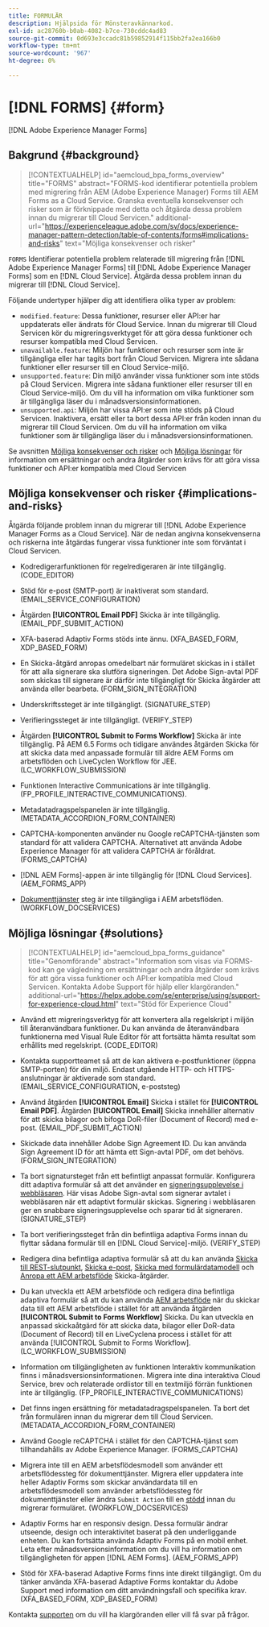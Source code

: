 ```yaml
---
title: FORMULÄR
description: Hjälpsida för Mönsteravkännarkod.
exl-id: ac28760b-b0ab-4082-b7ce-730cddc4ad83
source-git-commit: 0d693e3ccadc81b59852914f115bb2fa2ea166b0
workflow-type: tm+mt
source-wordcount: '967'
ht-degree: 0%

---
```


# [!DNL FORMS] {#form}

[!DNL Adobe Experience Manager Forms]

## Bakgrund {#background}

>[!CONTEXTUALHELP]
>id="aemcloud_bpa_forms_overview"
>title="FORMS"
>abstract="FORMS-kod identifierar potentiella problem med migrering från AEM (Adobe Experience Manager) Forms till AEM Forms as a Cloud Service. Granska eventuella konsekvenser och risker som är förknippade med detta och åtgärda dessa problem innan du migrerar till Cloud Servicen."
>additional-url="https://experienceleague.adobe.com/sv/docs/experience-manager-pattern-detection/table-of-contents/forms#implications-and-risks" text="Möjliga konsekvenser och risker"

`FORMS` Identifierar potentiella problem relaterade till migrering från [!DNL Adobe Experience Manager Forms] till [!DNL Adobe Experience Manager Forms] som en [!DNL Cloud Service]. Åtgärda dessa problem innan du migrerar till [!DNL Cloud Service].

Följande undertyper hjälper dig att identifiera olika typer av problem:

* `modified.feature`: Dessa funktioner, resurser eller API:er har uppdaterats eller ändrats för Cloud Service. Innan du migrerar till Cloud Servicen kör du migreringsverktyget för att göra dessa funktioner och resurser kompatibla med Cloud Servicen.
* `unavailable.feature`: Miljön har funktioner och resurser som inte är tillgängliga eller har tagits bort från Cloud Servicen. Migrera inte sådana funktioner eller resurser till en Cloud Service-miljö.
* `unsupported.feature`: Din miljö använder vissa funktioner som inte stöds på Cloud Servicen. Migrera inte sådana funktioner eller resurser till en Cloud Service-miljö. Om du vill ha information om vilka funktioner som är tillgängliga läser du i månadsversionsinformationen.
* `unsupported.api`: Miljön har vissa API:er som inte stöds på Cloud Servicen. Inaktivera, ersätt eller ta bort dessa API:er från koden innan du migrerar till Cloud Servicen. Om du vill ha information om vilka funktioner som är tillgängliga läser du i månadsversionsinformationen.

Se avsnitten [Möjliga konsekvenser och risker](#implications-and-risks) och [Möjliga lösningar](#solutions) för information om ersättningar och andra åtgärder som krävs för att göra vissa funktioner och API:er kompatibla med Cloud Servicen

## Möjliga konsekvenser och risker {#implications-and-risks}

Åtgärda följande problem innan du migrerar till [!DNL Adobe Experience Manager Forms as a Cloud Service]. När de nedan angivna konsekvenserna och riskerna inte åtgärdas fungerar vissa funktioner inte som förväntat i Cloud Servicen.

* Kodredigerarfunktionen för regelredigeraren är inte tillgänglig. (CODE_EDITOR)

* Stöd för e-post (SMTP-port) är inaktiverat som standard. (EMAIL_SERVICE_CONFIGURATION)

* Åtgärden **[!UICONTROL Email PDF]** Skicka är inte tillgänglig.(EMAIL_PDF_SUBMIT_ACTION)

* XFA-baserad Adaptiv Forms stöds inte ännu. (XFA_BASED_FORM, XDP_BASED_FORM)

* En Skicka-åtgärd anropas omedelbart när formuläret skickas in i stället för att alla signerare ska slutföra signeringen. Det Adobe Sign-avtal PDF som skickas till signerare är därför inte tillgängligt för Skicka åtgärder att använda eller bearbeta. (FORM_SIGN_INTEGRATION)

* Underskriftssteget är inte tillgängligt. (SIGNATURE_STEP)

* Verifieringssteget är inte tillgängligt. (VERIFY_STEP)

* Åtgärden **[!UICONTROL Submit to Forms Workflow]** Skicka är inte tillgänglig. På AEM 6.5 Forms och tidigare användes åtgärden Skicka för att skicka data med anpassade formulär till äldre AEM Forms om arbetsflöden och LiveCyclen Workflow för JEE. (LC_WORKFLOW_SUBMISSION)

* Funktionen Interactive Communications är inte tillgänglig. (FP_PROFILE_INTERACTIVE_COMMUNICATIONS).

* Metadatadragspelspanelen är inte tillgänglig. (METADATA_ACCORDION_FORM_CONTAINER)

* CAPTCHA-komponenten använder nu Google reCAPTCHA-tjänsten som standard för att validera CAPTCHA. Alternativet att använda Adobe Experience Manager för att validera CAPTCHA är föråldrat. (FORMS_CAPTCHA)

* [!DNL AEM Forms]-appen är inte tillgänglig för [!DNL Cloud Services]. (AEM_FORMS_APP)

* [Dokumenttjänster](https://experienceleague.adobe.com/sv/docs/experience-manager-65/content/forms/install-aem-forms/osgi-installation/install-configure-document-services#deployment-topology) steg är inte tillgängliga i AEM arbetsflöden. (WORKFLOW_DOCSERVICES)

## Möjliga lösningar {#solutions}

>[!CONTEXTUALHELP]
>id="aemcloud_bpa_forms_guidance"
>title="Genomförande"
>abstract="Information som visas via FORMS-kod kan ge vägledning om ersättningar och andra åtgärder som krävs för att göra vissa funktioner och API:er kompatibla med Cloud Servicen. Kontakta Adobe Support för hjälp eller klargöranden."
>additional-url="https://helpx.adobe.com/se/enterprise/using/support-for-experience-cloud.html" text="Stöd för Experience Cloud"

* Använd ett migreringsverktyg för att konvertera alla regelskript i miljön till återanvändbara funktioner. Du kan använda de återanvändbara funktionerna med Visual Rule Editor för att fortsätta hämta resultat som erhållits med regelskript. (CODE_EDITOR)

* Kontakta supportteamet så att de kan aktivera e-postfunktioner (öppna SMTP-porten) för din miljö. Endast utgående HTTP- och HTTPS-anslutningar är aktiverade som standard. (EMAIL_SERVICE_CONFIGURATION, e-poststeg)

* Använd åtgärden **[!UICONTROL Email]** Skicka i stället för **[!UICONTROL Email PDF]**. Åtgärden **[!UICONTROL Email]** Skicka innehåller alternativ för att skicka bilagor och bifoga DoR-filer (Document of Record) med e-post. (EMAIL_PDF_SUBMIT_ACTION)

* Skickade data innehåller Adobe Sign Agreement ID. Du kan använda Sign Agreement ID för att hämta ett Sign-avtal PDF, om det behövs. (FORM_SIGN_INTEGRATION)

* Ta bort signatursteget från ett befintligt anpassat formulär. Konfigurera ditt adaptiva formulär så att det använder en [signeringsupplevelse i webbläsaren](https://blog.developer.adobe.com/using-adobe-sign-to-e-sign-an-adaptive-form-heres-the-best-way-to-do-it-dc3e15f9b684). Här visas Adobe Sign-avtal som signerar avtalet i webbläsaren när ett adaptivt formulär skickas. Signering i webbläsaren ger en snabbare signeringsupplevelse och sparar tid åt signeraren. (SIGNATURE_STEP)

* Ta bort verifieringssteget från din befintliga adaptiva Forms innan du flyttar sådana formulär till en [!DNL Cloud Service]-miljö. (VERIFY_STEP)

* Redigera dina befintliga adaptiva formulär så att du kan använda [Skicka till REST-slutpunkt](https://experienceleague.adobe.com/sv/docs/experience-manager-cloud-service/content/forms/adaptive-forms-authoring/authoring-adaptive-forms-foundation-components/configure-submit-actions-and-metadata-submission/configuring-submit-actions#submit-to-rest-endpoint), [Skicka e-post](https://experienceleague.adobe.com/sv/docs/experience-manager-cloud-service/content/forms/adaptive-forms-authoring/authoring-adaptive-forms-foundation-components/configure-submit-actions-and-metadata-submission/configuring-submit-actions#send-email), [Skicka med formulärdatamodell](https://experienceleague.adobe.com/sv/docs/experience-manager-cloud-service/content/forms/adaptive-forms-authoring/authoring-adaptive-forms-foundation-components/configure-submit-actions-and-metadata-submission/configuring-submit-actions#submit-using-form-data-model) och [Anropa ett AEM arbetsflöde](https://experienceleague.adobe.com/sv/docs/experience-manager-cloud-service/content/forms/adaptive-forms-authoring/authoring-adaptive-forms-foundation-components/configure-submit-actions-and-metadata-submission/configuring-submit-actions#invoke-an-aem-workflow) Skicka-åtgärder.

* Du kan utveckla ett AEM arbetsflöde och redigera dina befintliga adaptiva formulär så att du kan använda [AEM arbetsflöde](https://experienceleague.adobe.com/sv/docs/experience-manager-cloud-service/content/forms/adaptive-forms-authoring/authoring-adaptive-forms-foundation-components/configure-submit-actions-and-metadata-submission/configuring-submit-actions#invoke-an-aem-workflow) när du skickar data till ett AEM arbetsflöde i stället för att använda åtgärden **[!UICONTROL Submit to Forms Workflow]** Skicka. Du kan utveckla en anpassad skickaåtgärd för att skicka data, bilagor eller DoR-data (Document of Record) till en LiveCyclena process i stället för att använda [!UICONTROL Submit to Forms Workflow]. (LC_WORKFLOW_SUBMISSION)

* Information om tillgängligheten av funktionen Interaktiv kommunikation finns i månadsversionsinformationen. Migrera inte dina interaktiva Cloud Service, brev och relaterade ordlistor till en textmiljö förrän funktionen inte är tillgänglig. (FP_PROFILE_INTERACTIVE_COMMUNICATIONS)

* Det finns ingen ersättning för metadatadragspelspanelen. Ta bort det från formulären innan du migrerar dem till Cloud Servicen.(METADATA_ACCORDION_FORM_CONTAINER)

* Använd Google reCAPTCHA i stället för den CAPTCHA-tjänst som tillhandahålls av Adobe Experience Manager. (FORMS_CAPTCHA)

* Migrera inte till en AEM arbetsflödesmodell som använder ett arbetsflödessteg för dokumenttjänster. Migrera eller uppdatera inte heller Adaptiv Forms som skickar användardata till en arbetsflödesmodell som använder arbetsflödessteg för dokumenttjänster eller ändra `Submit Action` till en [stödd](https://experienceleague.adobe.com/sv/docs/experience-manager-cloud-service/content/forms/adaptive-forms-authoring/authoring-adaptive-forms-foundation-components/configure-submit-actions-and-metadata-submission/configuring-submit-actions) innan du migrerar formuläret. (WORKFLOW_DOCSERVICES)

* Adaptiv Forms har en responsiv design. Dessa formulär ändrar utseende, design och interaktivitet baserat på den underliggande enheten. Du kan fortsätta använda Adaptiv Forms på en mobil enhet. Leta efter månadsversionsinformation om du vill ha information om tillgängligheten för appen [!DNL AEM Forms]. (AEM_FORMS_APP)

* Stöd för XFA-baserad Adaptive Forms finns inte direkt tillgängligt. Om du tänker använda XFA-baserad Adaptive Forms kontaktar du Adobe Support med information om ditt användningsfall och specifika krav.(XFA_BASED_FORM, XDP_BASED_FORM)

Kontakta [supporten](https://helpx.adobe.com/se/enterprise/using/support-for-experience-cloud.html) om du vill ha klargöranden eller vill få svar på frågor.

